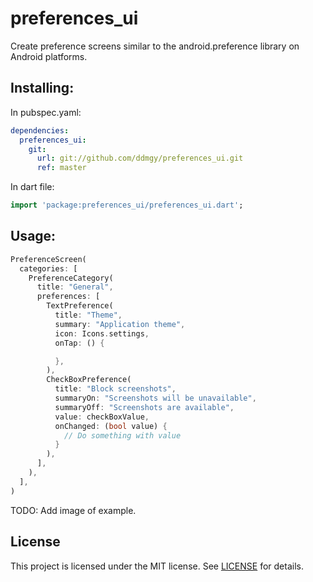 # preferences_ui

Create preference screens similar to the android.preference library on Android platforms.

## Installing:

In pubspec.yaml:

```yaml
dependencies:
  preferences_ui:
    git:
      url: git://github.com/ddmgy/preferences_ui.git
      ref: master
```

In dart file:
```dart
import 'package:preferences_ui/preferences_ui.dart';
```

## Usage:

```dart
PreferenceScreen(
  categories: [
    PreferenceCategory(
      title: "General",
      preferences: [
        TextPreference(
          title: "Theme",
          summary: "Application theme",
          icon: Icons.settings,
          onTap: () {

          },
        ),
        CheckBoxPreference(
          title: "Block screenshots",
          summaryOn: "Screenshots will be unavailable",
          summaryOff: "Screenshots are available",
          value: checkBoxValue,
          onChanged: (bool value) {
            // Do something with value
          }
        ),
      ],
    ),
  ],
)
```

TODO: Add image of example.

## License
This project is licensed under the MIT license. See [LICENSE](LICENSE) for details.
